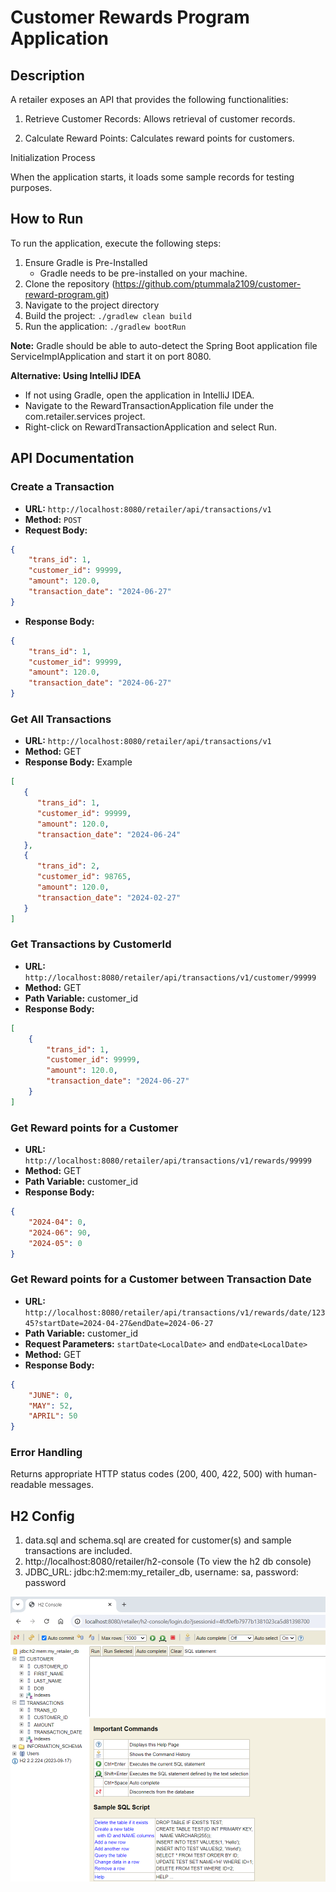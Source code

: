 # Customer Rewards Program Application

## Description
A retailer exposes an API that provides the following functionalities:

1. Retrieve Customer Records: Allows retrieval of customer records.

2.  Calculate Reward Points: Calculates reward points for customers.

Initialization Process

When the application starts, it loads some sample records for testing purposes.

## How to Run
To run the application, execute the following steps:

1. Ensure Gradle is Pre-Installed
   - Gradle needs to be pre-installed on your machine.
2. Clone the repository (https://github.com/ptummala2109/customer-reward-program.git)
3. Navigate to the project directory
4. Build the project: `./gradlew clean build`
5. Run the application:  `./gradlew bootRun`

**Note:** Gradle should be able to auto-detect the Spring Boot application file ServiceImplApplication and start it on port 8080.

**Alternative: Using IntelliJ IDEA**
- If not using Gradle, open the application in IntelliJ IDEA.
- Navigate to the RewardTransactionApplication file under the com.retailer.services project.
- Right-click on RewardTransactionApplication and select Run.

## API Documentation

### Create a Transaction
- **URL:** `http://localhost:8080/retailer/api/transactions/v1`
- **Method:** `POST`
- **Request Body:**
```json
{
    "trans_id": 1,
    "customer_id": 99999,
    "amount": 120.0,
    "transaction_date": "2024-06-27"
}
```

- **Response Body:**
```json
{
    "trans_id": 1,
    "customer_id": 99999,
    "amount": 120.0,
    "transaction_date": "2024-06-27"
}
```

### Get All Transactions
- **URL:** `http://localhost:8080/retailer/api/transactions/v1`
- **Method:** GET
- **Response Body:** Example
```json
[
   {
      "trans_id": 1,
      "customer_id": 99999,
      "amount": 120.0,
      "transaction_date": "2024-06-24"
   },
   {
      "trans_id": 2,
      "customer_id": 98765,
      "amount": 120.0,
      "transaction_date": "2024-02-27"
   }
]
```

### Get Transactions by CustomerId
- **URL:** `http://localhost:8080/retailer/api/transactions/v1/customer/99999`
- **Method:** GET
- **Path Variable:** customer_id
- **Response Body:** 
```json lines
[
    {
        "trans_id": 1,
        "customer_id": 99999,
        "amount": 120.0,
        "transaction_date": "2024-06-27"
    }
]
```

### Get Reward points for a Customer
- **URL:** `http://localhost:8080/retailer/api/transactions/v1/rewards/99999`
- **Method:** GET
- **Path Variable:** customer_id
- **Response Body:**
```json lines
{
    "2024-04": 0,
    "2024-06": 90,
    "2024-05": 0
}
```

### Get Reward points for a Customer between Transaction Date
- **URL:** `http://localhost:8080/retailer/api/transactions/v1/rewards/date/12345?startDate=2024-04-27&endDate=2024-06-27`
- **Path Variable:** customer_id
- **Request Parameters:** `startDate<LocalDate>` and `endDate<LocalDate>`
- **Method:** GET
- **Response Body:**
```json lines
{
    "JUNE": 0,
    "MAY": 52,
    "APRIL": 50
}
```

### Error Handling
Returns appropriate HTTP status codes (200, 400, 422, 500) with human-readable messages.

## H2 Config
1. data.sql and schema.sql are created for customer(s) and sample transactions are included.
2. http://localhost:8080/retailer/h2-console (To view the h2 db console)
3. JDBC_URL: jdbc:h2:mem:my_retailer_db, username: sa, password: password

![img.png](img.png)
